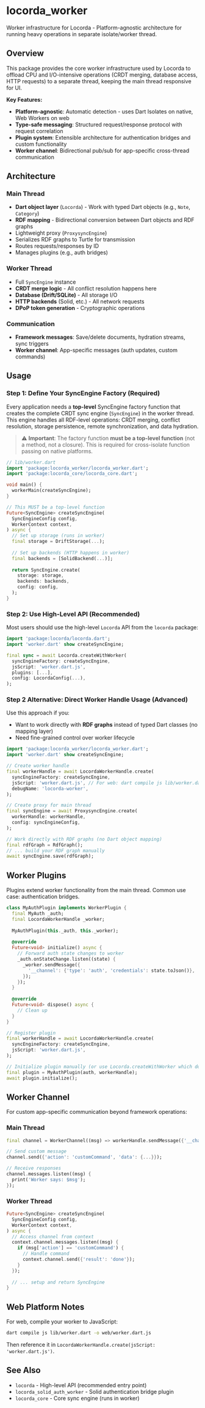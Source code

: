 # locorda_worker

Worker infrastructure for Locorda - Platform-agnostic architecture for running heavy operations in separate isolate/worker thread.

## Overview

This package provides the core worker infrastructure used by Locorda to offload CPU and I/O-intensive operations (CRDT merging, database access, HTTP requests) to a separate thread, keeping the main thread responsive for UI.

**Key Features:**
- **Platform-agnostic**: Automatic detection - uses Dart Isolates on native, Web Workers on web
- **Type-safe messaging**: Structured request/response protocol with request correlation
- **Plugin system**: Extensible architecture for authentication bridges and custom functionality
- **Worker channel**: Bidirectional pub/sub for app-specific cross-thread communication

## Architecture

### Main Thread
- **Dart object layer** (`Locorda`) - Work with typed Dart objects (e.g., `Note`, `Category`)
- **RDF mapping** - Bidirectional conversion between Dart objects and RDF graphs
- Lightweight proxy (`ProxysyncEngine`)
- Serializes RDF graphs to Turtle for transmission
- Routes requests/responses by ID
- Manages plugins (e.g., auth bridges)

### Worker Thread
- Full `SyncEngine` instance
- **CRDT merge logic** - All conflict resolution happens here
- **Database (Drift/SQLite)** - All storage I/O
- **HTTP backends** (Solid, etc.) - All network requests
- **DPoP token generation** - Cryptographic operations

### Communication
- **Framework messages**: Save/delete documents, hydration streams, sync triggers
- **Worker channel**: App-specific messages (auth updates, custom commands)

## Usage

### Step 1: Define Your SyncEngine Factory (Required)

Every application needs a **top-level** SyncEngine factory function that creates the complete CRDT sync engine (`SyncEngine`) in the worker thread. This engine handles all RDF-level operations: CRDT merging, conflict resolution, storage persistence, remote synchronization, and data hydration.

> ⚠️ **Important**: The factory function **must be a top-level function** (not a method, not a closure). This is required for cross-isolate function passing on native platforms.

```dart
// lib/worker.dart
import 'package:locorda_worker/locorda_worker.dart';
import 'package:locorda_core/locorda_core.dart';

void main() {
  workerMain(createSyncEngine);
}

// This MUST be a top-level function
Future<SyncEngine> createSyncEngine(
  SyncEngineConfig config,
  WorkerContext context,
) async {
  // Set up storage (runs in worker)
  final storage = DriftStorage(...);
  
  // Set up backends (HTTP happens in worker)
  final backends = [SolidBackend(...)];
  
  return SyncEngine.create(
    storage: storage,
    backends: backends,
    config: config,
  );
}
```

### Step 2: Use High-Level API (Recommended)

Most users should use the high-level `Locorda` API from the `locorda` package:

```dart
import 'package:locorda/locorda.dart';
import 'worker.dart' show createSyncEngine;

final sync = await Locorda.createWithWorker(
  syncEngineFactory: createSyncEngine,
  jsScript: 'worker.dart.js',
  plugins: [...],
  config: LocordaConfig(...),
);
```

### Step 2 Alternative: Direct Worker Handle Usage (Advanced)

Use this approach if you:
- Want to work directly with **RDF graphs** instead of typed Dart classes (no mapping layer)
- Need fine-grained control over worker lifecycle

```dart
import 'package:locorda_worker/locorda_worker.dart';
import 'worker.dart' show createSyncEngine;

// Create worker handle
final workerHandle = await LocordaWorkerHandle.create(
  syncEngineFactory: createSyncEngine,
  jsScript: 'worker.dart.js', // For web: dart compile js lib/worker.dart
  debugName: 'locorda-worker',
);

// Create proxy for main thread
final syncEngine = await ProxysyncEngine.create(
  workerHandle: workerHandle,
  config: syncEngineConfig,
);

// Work directly with RDF graphs (no Dart object mapping)
final rdfGraph = RdfGraph();
// ... build your RDF graph manually
await syncEngine.save(rdfGraph);
```

## Worker Plugins

Plugins extend worker functionality from the main thread. Common use case: authentication bridges.

```dart
class MyAuthPlugin implements WorkerPlugin {
  final MyAuth _auth;
  final LocordaWorkerHandle _worker;
  
  MyAuthPlugin(this._auth, this._worker);
  
  @override
  Future<void> initialize() async {
    // Forward auth state changes to worker
    _auth.onStateChange.listen((state) {
      _worker.sendMessage({
        '__channel': {'type': 'auth', 'credentials': state.toJson()},
      });
    });
  }
  
  @override
  Future<void> dispose() async {
    // Clean up
  }
}

// Register plugin
final workerHandle = await LocordaWorkerHandle.create(
  syncEngineFactory: createSyncEngine,
  jsScript: 'worker.dart.js',
);

// Initialize plugin manually (or use Locorda.createWithWorker which does this)
final plugin = MyAuthPlugin(auth, workerHandle);
await plugin.initialize();
```

## Worker Channel

For custom app-specific communication beyond framework operations:

### Main Thread
```dart
final channel = WorkerChannel((msg) => workerHandle.sendMessage({'__channel': msg}));

// Send custom message
channel.send({'action': 'customCommand', 'data': {...}});

// Receive responses
channel.messages.listen((msg) {
  print('Worker says: $msg');
});
```

### Worker Thread
```dart
Future<SyncEngine> createSyncEngine(
  SyncEngineConfig config,
  WorkerContext context,
) async {
  // Access channel from context
  context.channel.messages.listen((msg) {
    if (msg['action'] == 'customCommand') {
      // Handle command
      context.channel.send({'result': 'done'});
    }
  });
  
  // ... setup and return SyncEngine
}
```

## Web Platform Notes

For web, compile your worker to JavaScript:

```bash
dart compile js lib/worker.dart -o web/worker.dart.js
```

Then reference it in `LocordaWorkerHandle.create(jsScript: 'worker.dart.js')`.

## See Also

- `locorda` - High-level API (recommended entry point)
- `locorda_solid_auth_worker` - Solid authentication bridge plugin
- `locorda_core` - Core sync engine (runs in worker)
